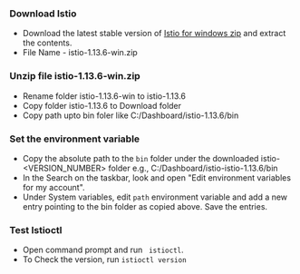 ### Download Istio

- Download the latest stable version of [Istio for windows zip](https://github.com/istio/istio/releases) and extract the contents.
- File Name - istio-1.13.6-win.zip

### Unzip file istio-1.13.6-win.zip
- Rename folder istio-1.13.6-win to istio-1.13.6
- Copy folder istio-1.13.6 to Download folder
- Copy path upto bin foler like C:/Dashboard/istio-1.13.6/bin

### Set the environment variable
- Copy the absolute path to the `bin` folder under the downloaded istio-<VERSION_NUMBER> folder
  e.g., C:/Dashboard/istio-istio-1.13.6/bin
- In the Search on the taskbar, look and open "Edit environment variables for my account".
- Under System variables, edit `path` environment variable and add a new entry pointing to the bin folder as copied above. Save the entries.

### Test Istioctl
- Open command prompt and run ` istioctl`.
- To Check the version, run `istioctl version`
